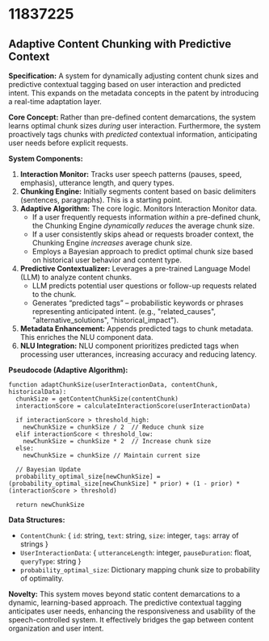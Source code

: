 # 11837225

## Adaptive Content Chunking with Predictive Context

**Specification:** A system for dynamically adjusting content chunk sizes and predictive contextual tagging based on user interaction and predicted intent. This expands on the metadata concepts in the patent by introducing a real-time adaptation layer.

**Core Concept:** Rather than pre-defined content demarcations, the system learns optimal chunk sizes *during* user interaction. Furthermore, the system proactively tags chunks with *predicted* contextual information, anticipating user needs before explicit requests.

**System Components:**

1.  **Interaction Monitor:** Tracks user speech patterns (pauses, speed, emphasis), utterance length, and query types.
2.  **Chunking Engine:**  Initially segments content based on basic delimiters (sentences, paragraphs). This is a starting point.
3.  **Adaptive Algorithm:**  The core logic. Monitors Interaction Monitor data.
    *   If a user frequently requests information *within* a pre-defined chunk, the Chunking Engine *dynamically reduces* the average chunk size.
    *   If a user consistently skips ahead or requests broader context, the Chunking Engine *increases* average chunk size.
    *   Employs a Bayesian approach to predict optimal chunk size based on historical user behavior and content type.
4.  **Predictive Contextualizer:** Leverages a pre-trained Language Model (LLM) to analyze content chunks.
    *   LLM predicts potential user questions or follow-up requests related to the chunk.
    *   Generates “predicted tags” – probabilistic keywords or phrases representing anticipated intent. (e.g., "related_causes", "alternative_solutions", "historical_impact").
5.  **Metadata Enhancement:** Appends predicted tags to chunk metadata. This enriches the NLU component data.
6.  **NLU Integration:** NLU component prioritizes predicted tags when processing user utterances, increasing accuracy and reducing latency.

**Pseudocode (Adaptive Algorithm):**

```
function adaptChunkSize(userInteractionData, contentChunk, historicalData):
  chunkSize = getContentChunkSize(contentChunk)
  interactionScore = calculateInteractionScore(userInteractionData)

  if interactionScore > threshold_high:
    newChunkSize = chunkSize / 2  // Reduce chunk size
  elif interactionScore < threshold_low:
    newChunkSize = chunkSize * 2  // Increase chunk size
  else:
    newChunkSize = chunkSize // Maintain current size

  // Bayesian Update
  probability_optimal_size[newChunkSize] = (probability_optimal_size[newChunkSize] * prior) + (1 - prior) * (interactionScore > threshold)
  
  return newChunkSize
```

**Data Structures:**

*   `ContentChunk`:  { `id`: string, `text`: string, `size`: integer, `tags`: array of strings }
*   `UserInteractionData`: { `utteranceLength`: integer, `pauseDuration`: float, `queryType`: string }
*   `probability_optimal_size`: Dictionary mapping chunk size to probability of optimality.

**Novelty:** This system moves beyond static content demarcations to a dynamic, learning-based approach. The predictive contextual tagging anticipates user needs, enhancing the responsiveness and usability of the speech-controlled system. It effectively bridges the gap between content organization and user intent.
